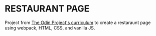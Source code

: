 # RESTAURANT PAGE
Project from [The Odin Project's curriculum](https://theodinproject.com) to create a restaraunt page using webpack, HTML, CSS, and vanilla JS.